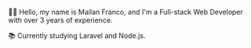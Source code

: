 👋🏼 Hello, my name is Mailan Franco, and I'm a Full-stack Web Developer with over 3 years of experience.

📚 Currently studying Laravel and Node.js.
